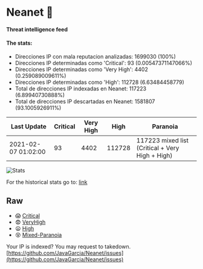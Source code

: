 # Neanet :hocho:
#### Threat intelligence feed
#### The stats:

- Direcciones IP con mala reputacion analizadas: 1699030 (100%)
- Direcciones IP determinadas como 'Critical':  93 (0.00547371147066%)
- Direcciones IP determinadas como 'Very High':  4402 (0.259089009611%)
- Direcciones IP determinadas como 'High':  112728 (6.63484458779)
- Total de direcciones IP indexadas en Neanet:  117223 (6.89940730888%)
- Total de direcciones IP descartadas en Neanet:  1581807 (93.1005926911%)

| Last Update | Critical | Very High | High | Paranoia |
| --- | --- | --- | --- | --- |
| 2021-02-07 01:02:00 | 93 | 4402 | 112728 | 117223 mixed list (Critical + Very High + High)|

![Stats](https://docs.google.com/spreadsheets/d/e/2PACX-1vSnaNMIXVabIpDJjufMlzH7poXnshF3mgd8Is1g9ytUEzVsP5my4Trn8f-xkoLLQ38xpL3HtmUexLo6/pubchart?oid=501124687&format=image)

For the historical stats go to: [link](/stats.csv)
## Raw
- :scream: [Critical](https://raw.githubusercontent.com/JavaGarcia/Neanet/master/blacklists/neanet_critical.txt)
- :fearful: [VeryHigh](https://raw.githubusercontent.com/JavaGarcia/Neanet/master/blacklists/neanet_veryHigh.txtt)
- :frowning: [High](https://raw.githubusercontent.com/JavaGarcia/Neanet/master/blacklists/neanet_high.txt)
- :dizzy_face: [Mixed-Paranoia](https://raw.githubusercontent.com/JavaGarcia/Neanet/master/blacklists/neanet_all.txt)


Your IP is indexed? You may request to takedown. [https://github.com/JavaGarcia/Neanet/issues](https://github.com/JavaGarcia/Neanet/issues)















































































































































































































































































































































































































































































































































































































































































































































































































































































































































































































































































































































































































































































































































































































































































































































































































































































































































































































































































































































































































































































































































































































































































































































































































































































































































































































































































































































































































































































































































































































































































































































































































































































































































































































































































































































































































































































































































































































































































































































































































































































































































































